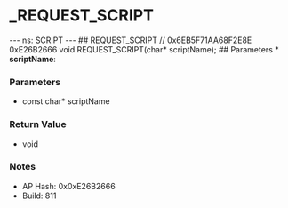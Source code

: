 # _REQUEST_SCRIPT

--- ns: SCRIPT --- ## REQUEST_SCRIPT  // 0x6EB5F71AA68F2E8E 0xE26B2666 void REQUEST_SCRIPT(char* scriptName);  ## Parameters * **scriptName**:

### Parameters
* const char* scriptName

### Return Value
* void

### Notes
* AP Hash: 0x0xE26B2666
* Build: 811

